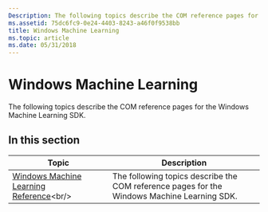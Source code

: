 ```yaml
---
Description: The following topics describe the COM reference pages for the Windows Machine Learning SDK.
ms.assetid: 75dc6fc9-0e24-4403-8243-a46f0f9538bb
title: Windows Machine Learning
ms.topic: article
ms.date: 05/31/2018
---
```


# Windows Machine Learning

The following topics describe the COM reference pages for the Windows Machine Learning SDK.

## In this section



| Topic                                                                                       | Description                                                                                            |
|---------------------------------------------------------------------------------------------|--------------------------------------------------------------------------------------------------------|
| [Windows Machine Learning Reference](https://msdn.microsoft.com/library/Mt845849(v=VS.85).aspx)<br/> | The following topics describe the COM reference pages for the Windows Machine Learning SDK.<br/> |



 

 

 




